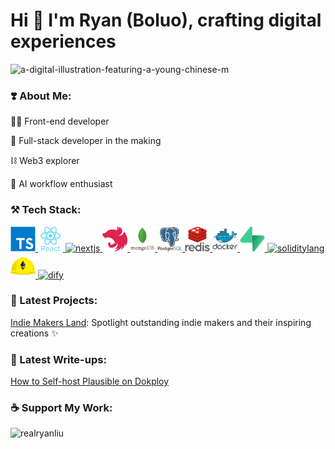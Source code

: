<h1>Hi 👋 I'm Ryan (Boluo), crafting digital experiences</h1>

![a-digital-illustration-featuring-a-young-chinese-m](https://github.com/user-attachments/assets/de3b63ca-7be3-41af-92bb-d2a34ba5c150)

<h3 align="left">❣️ About Me:</h3>

👨‍💻 Front-end developer

🌱 Full-stack developer in the making

⛓️ Web3 explorer

🤖 AI workflow enthusiast

<h3 align="left">⚒️ Tech Stack:</h3>
<p align="left">
  <a href="https://www.typescriptlang.org/" target="_blank" rel="noreferrer"> <img src="https://raw.githubusercontent.com/devicons/devicon/master/icons/typescript/typescript-original.svg" alt="typescript" width="40" height="40"/> </a>
  <a href="https://reactjs.org/" target="_blank" rel="noreferrer"> <img src="https://raw.githubusercontent.com/devicons/devicon/master/icons/react/react-original-wordmark.svg" alt="react" width="40" height="40"/> </a>
  <a href="https://nextjs.org/" target="_blank" rel="noreferrer"> <img src="https://cdn.worldvectorlogo.com/logos/nextjs-2.svg" alt="nextjs" width="40" height="40"/> </a>
  <a href="https://nestjs.com/" target="_blank" rel="noreferrer"> <img src="https://raw.githubusercontent.com/devicons/devicon/master/icons/nestjs/nestjs-original.svg" alt="nestjs" width="40" height="40"/> </a>
  <a href="https://www.mongodb.com/" target="_blank" rel="noreferrer"> <img src="https://raw.githubusercontent.com/devicons/devicon/master/icons/mongodb/mongodb-original-wordmark.svg" alt="mongodb" width="40" height="40"/> </a>
  <a href="https://www.postgresql.org" target="_blank" rel="noreferrer"> <img src="https://raw.githubusercontent.com/devicons/devicon/master/icons/postgresql/postgresql-original-wordmark.svg" alt="postgresql" width="40" height="40"/> </a>
  <a href="https://redis.io" target="_blank" rel="noreferrer"> <img src="https://raw.githubusercontent.com/devicons/devicon/master/icons/redis/redis-original-wordmark.svg" alt="redis" width="40" height="40"/> </a>
  <a href="https://www.docker.com/" target="_blank" rel="noreferrer"> <img src="https://raw.githubusercontent.com/devicons/devicon/master/icons/docker/docker-original-wordmark.svg" alt="docker" width="40" height="40"/> </a>
  <a href="https://supabase.com" target="_blank" rel="noreferrer"> <img src="https://raw.githubusercontent.com/devicons/devicon/master/icons/supabase/supabase-original.svg" alt="supabase" width="40" height="40"/> </a>
  <a href="https://soliditylang.org" target="_blank" rel="noreferrer"> <img src="https://soliditylang.org/assets/favicon.ico" alt="soliditylang" width="40" height="40"/> </a>
  <a href="https://hardhat.org" target="_blank" rel="noreferrer"> <img src="https://raw.githubusercontent.com/devicons/devicon/master/icons/hardhat/hardhat-original.svg" alt="hardhat" width="40" height="40"/> </a>
  <a href="https://dify.ai" target="_blank" rel="noreferrer"> <img src="https://framerusercontent.com/images/KWDRAMQLGjoMFBAjNjoCFMP7XI.png" width=40" height="40" alt="dify"/> </a>
</p>

<h3 align="left">🚀 Latest Projects:</h3>
<p><a href="https://indiemakers.land" target="_blank">Indie Makers Land</a>: Spotlight outstanding indie makers and their inspiring creations ✨</p>

<h3 align="left">📝 Latest Write-ups:</h3>
<p><a href="https://github.com/boluoim/indie-makers-land/blob/main/blogs/how-to-self-host-plausible-on-dokploy.md" target="_blank">How to Self-host Plausible on Dokploy</a></p>

<h3 align="left">☕️ Support My Work:</h3>
<p><a href="https://www.buymeacoffee.com/ryanliu"> <img align="left" src="https://cdn.buymeacoffee.com/buttons/v2/default-yellow.png" height="50" width="210" alt="realryanliu" /></a></p><br><br>

